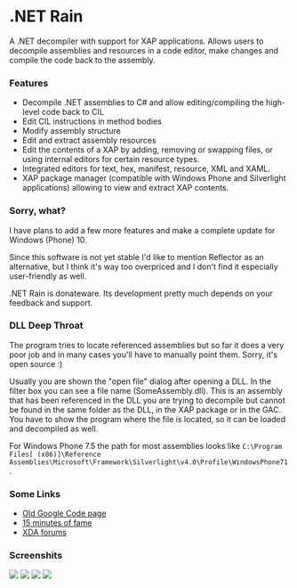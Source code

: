 # .NET Rain

A .NET decompiler with support for XAP applications.
Allows users to decompile assemblies and resources in a code editor, make changes and compile the code back to the assembly.

### Features
* Decompile .NET assemblies to C# and allow editing/compiling the high-level code back to CIL
* Edit CIL instructions in method bodies
* Modify assembly structure
* Edit and extract assembly resources
* Edit the contents of a XAP by adding, removing or swapping files, or using internal editors for certain resource types.
* Integrated editors for text, hex, manifest, resource, XML and XAML.
* XAP package manager (compatible with Windows Phone and Silverlight applications) allowing to view and extract XAP contents.

### Sorry, what?

I have plans to add a few more features and make a complete update for Windows (Phone) 10.

Since this software is not yet stable I'd like to mention Reflector as an alternative, but I think it's way too overpriced and I don't find it especially user-friendly as well.

.NET Rain is donateware. Its development pretty much depends on your feedback and support.

### DLL Deep Throat
The program tries to locate referenced assemblies but so far it does a very poor job and in many cases you'll have to manually point them. Sorry, it's open source :)

Usually you are shown the "open file" dialog after opening a DLL. In the filter box you can see a file name (SomeAssembly.dll).
This is an assembly that has been referenced in the DLL you are trying to decompile but cannot be found in the same folder as the DLL, in the XAP package or in the GAC. You have to show the program where the file is located, so it can be loaded and decompiled as well.

For Windows Phone 7.5 the path for most assemblies looks like `C:\Program Files[ (x86)]\Reference Assemblies\Microsoft\Framework\Silverlight\v4.0\Profile\WindowsPhone71`.

### Some Links
* [Old Google Code page](https://code.google.com/p/dotnet-rain/)
* [15 minutes of fame](http://www.xda-developers.com/take-apart-xap-at-your-leisure-with-net-rain/)
* [XDA forums](http://forum.xda-developers.com/showthread.php?t=1443692)

### Screenshits
<img src="http://i.imgur.com/dppU8Mr.png">
<img src="http://i.imgur.com/SvvdYU1.png">
<img src="http://i.imgur.com/OBAJRQQ.png">
<img src="http://i.imgur.com/CukYRDn.png">
